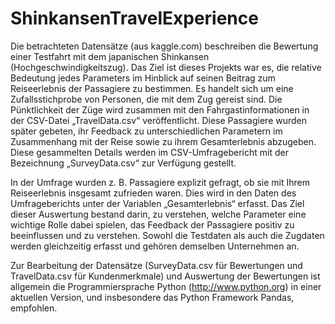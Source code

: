 # ShinkansenTravelExperience

Die betrachteten Datensätze (aus kaggle.com) beschreiben die Bewertung einer Testfahrt mit dem japanischen Shinkansen (Hochgeschwindigkeitszug). Das Ziel ist dieses Projekts war es, die relative Bedeutung jedes Parameters im Hinblick auf seinen Beitrag zum Reiseerlebnis der Passagiere zu bestimmen. Es handelt sich um eine Zufallsstichprobe von Personen, die mit dem Zug gereist sind. Die Pünktlichkeit der Züge wird zusammen mit den Fahrgastinformationen in der CSV-Datei „TravelData.csv“ veröffentlicht. Diese Passagiere wurden später gebeten, ihr Feedback zu unterschiedlichen Parametern im Zusammenhang mit der Reise sowie zu ihrem Gesamterlebnis abzugeben. Diese gesammelten Details werden im CSV-Umfragebericht mit der Bezeichnung „SurveyData.csv“ zur Verfügung gestellt.

In der Umfrage wurden z. B. Passagiere explizit gefragt, ob sie mit Ihrem Reiseerlebnis insgesamt zufrieden waren. Dies wird in den Daten des Umfrageberichts unter der Variablen „Gesamterlebnis“ erfasst. Das Ziel dieser Auswertung bestand darin, zu verstehen, welche Parameter eine wichtige Rolle dabei spielen, das Feedback der Passagiere positiv zu beeinflussen und zu verstehen. Sowohl die Testdaten als auch die Zugdaten werden gleichzeitig erfasst und gehören demselben Unternehmen an.

Zur Bearbeitung der Datensätze (SurveyData.csv für Bewertungen und TravelData.csv für Kundenmerkmale) und Auswertung der Bewertungen ist allgemein die Programmiersprache Python (http://www.python.org) in einer aktuellen Version, und insbesondere das Python Framework Pandas, empfohlen.

